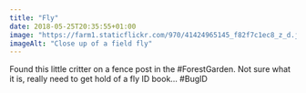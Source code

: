 ```yaml
---
title: "Fly"
date: 2018-05-25T20:35:55+01:00
image: "https://farm1.staticflickr.com/970/41424965145_f82f7c1ec8_z_d.jpg"
imageAlt: "Close up of a field fly"
---
```


Found this little critter on a fence post in the #ForestGarden. Not sure what it is, really need to get hold of a fly ID book… #BugID 
